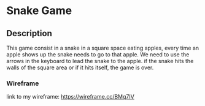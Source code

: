 # Snake Game

## Description
This game consist in a snake in a square space eating apples, every time an apple shows up the snake needs to go to that apple. We need to use the arrows in the keyboard to lead the snake to the apple.
if the snake hits the walls of the square area or if it hits itself, the game is over.


### Wireframe
link to my wireframe:
https://wireframe.cc/BMq7IV
